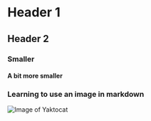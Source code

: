 # Header 1
## Header 2
### Smaller
#### A bit more smaller

### Learning to use an image in markdown 
![Image of Yaktocat](https://octodex.github.com/images/yaktocat.png)
